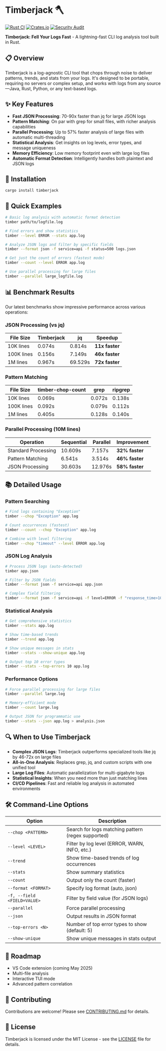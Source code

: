 # Timberjack 🪓

[![Rust CI](https://github.com/donaldc24/timberjack/workflows/Rust%20CI/badge.svg)](https://github.com/donaldc24/timberjack/actions)
[![Crates.io](https://img.shields.io/crates/v/timberjack.svg)](https://crates.io/crates/timberjack)
[![Security Audit](https://github.com/donaldc24/timberjack/workflows/Security%20audit/badge.svg)](https://github.com/donaldc24/timberjack/actions?query=workflow%3A%22Security+audit%22)

**Timberjack: Fell Your Logs Fast** - A lightning-fast CLI log analysis tool built in Rust.

## 📋 Overview

Timberjack is a log-agnostic CLI tool that chops through noise to deliver patterns, trends, and stats from your logs. It's designed to be portable, requiring no servers or complex setup, and works with logs from any source—Java, Rust, Python, or any text-based logs.

## ✨ Key Features

- **Fast JSON Processing**: 70-90x faster than jq for large JSON logs
- **Pattern Matching**: On par with grep for small files, with richer analysis capabilities
- **Parallel Processing**: Up to 57% faster analysis of large files with automatic multi-threading
- **Statistical Analysis**: Get insights on log levels, error types, and message uniqueness
- **Memory Efficiency**: Low memory footprint even with large log files
- **Automatic Format Detection**: Intelligently handles both plaintext and JSON logs

## 🚀 Installation

```bash
cargo install timberjack
```

## 🔨 Quick Examples

```bash
# Basic log analysis with automatic format detection
timber path/to/logfile.log

# Find errors and show statistics
timber --level ERROR --stats app.log

# Analyze JSON logs and filter by specific fields
timber --format json -f service=api -f status=500 logs.json

# Get just the count of errors (fastest mode)
timber --count --level ERROR app.log

# Use parallel processing for large files
timber --parallel large_logfile.log
```

## 📊 Benchmark Results

Our latest benchmarks show impressive performance across various operations:

### JSON Processing (vs jq)
| File Size | Timberjack | jq | Speedup |
|-----------|------------|-----|---------|
| 10K lines | 0.074s | 0.814s | **11x faster** |
| 100K lines | 0.156s | 7.149s | **46x faster** |
| 1M lines | 0.967s | 69.529s | **72x faster** |

### Pattern Matching
| File Size | timber-chop-count | grep | ripgrep |
|-----------|------------------|------|---------|
| 10K lines | 0.069s | 0.072s | 0.138s |
| 100K lines | 0.092s | 0.079s | 0.112s |
| 1M lines | 0.405s | 0.128s | 0.140s |

### Parallel Processing (10M lines)
| Operation | Sequential | Parallel | Improvement |
|-----------|------------|----------|-------------|
| Standard Processing | 10.609s | 7.157s | **32% faster** |
| Pattern Matching | 6.541s | 3.514s | **46% faster** |
| JSON Processing | 30.603s | 12.976s | **58% faster** |

## 📚 Detailed Usage

### Pattern Searching

```bash
# Find logs containing "Exception"
timber --chop "Exception" app.log

# Count occurrences (fastest)
timber --count --chop "Exception" app.log

# Combine with level filtering
timber --chop "timeout" --level ERROR app.log
```

### JSON Log Analysis

```bash
# Process JSON logs (auto-detected)
timber app.json

# Filter by JSON fields
timber --format json -f service=api app.json

# Complex field filtering
timber --format json -f service=api -f level=ERROR -f "response_time>1000" app.json
```

### Statistical Analysis

```bash
# Get comprehensive statistics
timber --stats app.log

# Show time-based trends
timber --trend app.log

# Show unique messages in stats
timber --stats --show-unique app.log

# Output top 10 error types
timber --stats --top-errors 10 app.log
```

### Performance Options

```bash
# Force parallel processing for large files
timber --parallel large.log

# Memory-efficient mode
timber --count large.log

# Output JSON for programmatic use
timber --stats --json app.log > analysis.json
```

## 🔍 When to Use Timberjack

- **Complex JSON Logs**: Timberjack outperforms specialized tools like jq by 46-72x on large files
- **All-in-One Analysis**: Replaces grep, jq, and custom scripts with one unified tool
- **Large Log Files**: Automatic parallelization for multi-gigabyte logs
- **Statistical Insights**: When you need more than just matching lines
- **CI/CD Pipelines**: Fast and reliable log analysis in automated environments

## 🛠️ Command-Line Options

| Option | Description |
|--------|-------------|
| `--chop <PATTERN>` | Search for logs matching pattern (regex supported) |
| `--level <LEVEL>` | Filter by log level (ERROR, WARN, INFO, etc.) |
| `--trend` | Show time-based trends of log occurrences |
| `--stats` | Show summary statistics |
| `--count` | Output only the count (faster) |
| `--format <FORMAT>` | Specify log format (auto, json) |
| `-f, --field <FIELD=VALUE>` | Filter by field value (for JSON logs) |
| `--parallel` | Force parallel processing |
| `--json` | Output results in JSON format |
| `--top-errors <N>` | Number of top error types to show (default: 5) |
| `--show-unique` | Show unique messages in stats output |

## 📝 Roadmap

- VS Code extension (coming May 2025)
- Multi-file analysis
- Interactive TUI mode
- Advanced pattern correlation

## 🤝 Contributing

Contributions are welcome! Please see [CONTRIBUTING.md](CONTRIBUTING.md) for details.

## 📄 License

Timberjack is licensed under the MIT License - see the [LICENSE](LICENSE) file for details.
